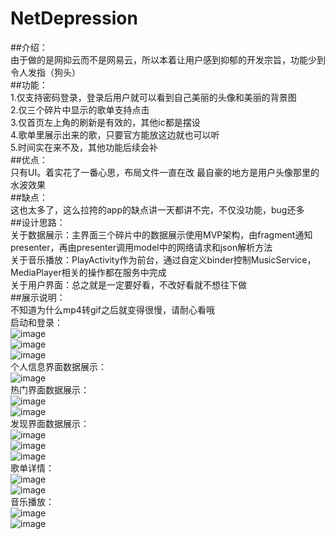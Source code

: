 # NetDepression
##介绍：
<br/>由于做的是网抑云而不是网易云，所以本着让用户感到抑郁的开发宗旨，功能少到令人发指（狗头）<br/>
##功能：
<br/>1.仅支持密码登录，登录后用户就可以看到自己美丽的头像和美丽的背景图
<br/>2.仅三个碎片中显示的歌单支持点击
<br/>3.仅首页左上角的刷新是有效的，其他ic都是摆设
<br/>4.歌单里展示出来的歌，只要官方能放这边就也可以听
<br/>5.时间实在来不及，其他功能后续会补<br/>
##优点：
<br/>只有UI。着实花了一番心思，布局文件一直在改  最自豪的地方是用户头像那里的水波效果<br/>
##缺点：
<br/>这也太多了，这么拉挎的app的缺点讲一天都讲不完，不仅没功能，bug还多<br/>
##设计思路：
<br/>关于数据展示：主界面三个碎片中的数据展示使用MVP架构，由fragment通知presenter，再由presenter调用model中的网络请求和json解析方法
<br/>关于音乐播放：PlayActivity作为前台，通过自定义binder控制MusicService，MediaPlayer相关的操作都在服务中完成
<br/>关于用户界面：总之就是一定要好看，不改好看就不想往下做<br/>
##展示说明：
<br/>不知道为什么mp4转gif之后就变得很慢，请耐心看哦
<br/>启动和登录：
<br/>![image](app/启动界面.jpg)
<br/>![image](app/登录界面（未输入）.jpg)
<br/>![image](app/登录界面（输入后）.jpg)
<br/>个人信息界面数据展示：
<br/>![image](app/个人界面数据展示.gif)
<br/>热门界面数据展示：
<br/>![image](app/热门界面数据展示.jpg)
<br/>![image](app/自动收缩标题栏.jpg)
<br/>发现界面数据展示：
<br/>![image](app/自动轮播图.gif)
<br/>![image](app/首页数据刷新.jpg)
<br/>![image](app/发现界面数据展示.jpg)
<br/>歌单详情：
<br/>![image](app/当歌单里没有歌曲.jpg)
<br/>![image](app/歌单详情界面.jpg)
<br/>音乐播放：
<br/>![image](app/音乐正常播放.jpg)
<br/>![image](app/当歌曲无法播放.jpg)




